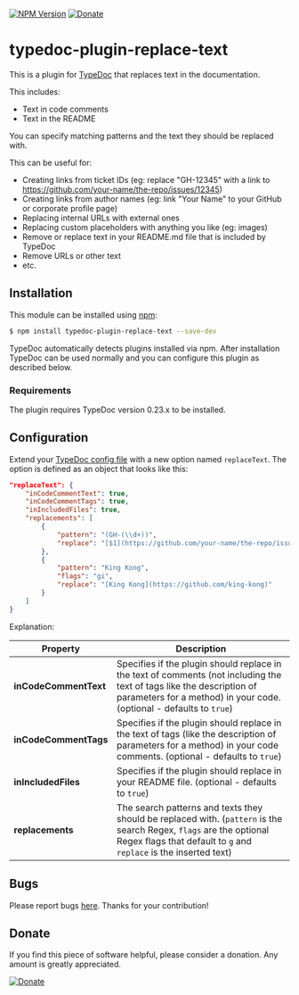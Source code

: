 [![NPM Version](https://badge.fury.io/js/typedoc-plugin-replace-text.svg)](https://badge.fury.io/js/typedoc-plugin-replace-text) [![Donate](https://img.shields.io/badge/Donate-PayPal-green.svg)](https://www.paypal.com/cgi-bin/webscr?cmd=_s-xclick&hosted_button_id=67UU75EUH4S8A)

# typedoc-plugin-replace-text

This is a plugin for [TypeDoc](https://github.com/TypeStrong/typedoc) that replaces text in the documentation.

This includes:

-   Text in code comments
-   Text in the README

You can specify matching patterns and the text they should be replaced with.

This can be useful for:

-   Creating links from ticket IDs (eg: replace "GH-12345" with a link to https://github.com/your-name/the-repo/issues/12345)
-   Creating links from author names (eg: link "Your Name" to your GitHub or corporate profile page)
-   Replacing internal URLs with external ones
-   Replacing custom placeholders with anything you like (eg: images)
-   Remove or replace text in your README.md file that is included by TypeDoc
-   Remove URLs or other text
-   etc.

## Installation

This module can be installed using [npm](https://www.npmjs.com/package/typedoc-plugin-replace-text):

```sh
$ npm install typedoc-plugin-replace-text --save-dev
```

TypeDoc automatically detects plugins installed via npm. After installation TypeDoc can be used normally and you can configure this plugin as described below.

### Requirements

The plugin requires TypeDoc version 0.23.x to be installed.

## Configuration

Extend your [TypeDoc config file](https://typedoc.org/guides/options/) with a new option named `replaceText`. The option is defined as an object that looks like this:

```json
"replaceText": {
    "inCodeCommentText": true,
    "inCodeCommentTags": true,
    "inIncludedFiles": true,
    "replacements": [
        {
            "pattern": "(GH-(\\d+))",
            "replace": "[$1](https://github.com/your-name/the-repo/issues/$2)"
        },
        {
            "pattern": "King Kong",
            "flags": "gi",
            "replace": "[King Kong](https://github.com/king-kong)"
        }
    ]
}
```

Explanation:

| Property              | Description                                                                   |
| --------------------- | ----------------------------------------------------------------------------- |
| **inCodeCommentText** | Specifies if the plugin should replace in the text of comments (not including the text of tags like the description of parameters for a method) in your code. (optional - defaults to `true`) |
| **inCodeCommentTags** | Specifies if the plugin should replace in the text of tags (like the description of parameters for a method) in your code comments. (optional - defaults to `true`) |
| **inIncludedFiles**   | Specifies if the plugin should replace in your README file. (optional - defaults to `true`) |
| **replacements**      | The search patterns and texts they should be replaced with. (`pattern` is the search Regex, `flags` are the optional Regex flags that default to `g` and `replace` is the inserted text) |

## Bugs

Please report bugs [here](https://github.com/krisztianb/typedoc-plugin-replace-text/issues).
Thanks for your contribution!

## Donate

If you find this piece of software helpful, please consider a donation. Any amount is greatly appreciated.

[![Donate](https://img.shields.io/badge/Donate-PayPal-green.svg)](https://www.paypal.com/cgi-bin/webscr?cmd=_s-xclick&hosted_button_id=67UU75EUH4S8A)
